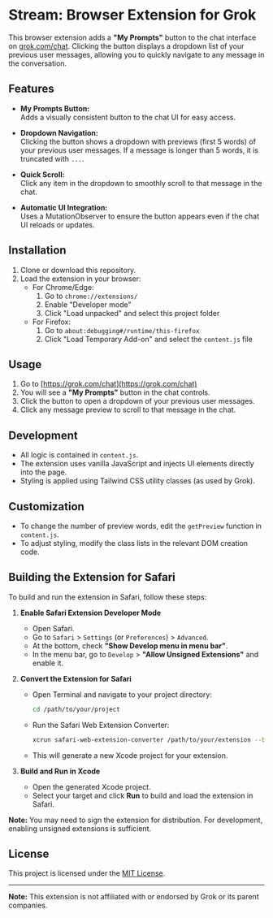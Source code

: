 # Stream: Browser Extension for Grok

This browser extension adds a **"My Prompts"** button to the chat interface on [grok.com/chat](https://grok.com/chat). Clicking the button displays a dropdown list of your previous user messages, allowing you to quickly navigate to any message in the conversation.

## Features

- **My Prompts Button:**  
  Adds a visually consistent button to the chat UI for easy access.

- **Dropdown Navigation:**  
  Clicking the button shows a dropdown with previews (first 5 words) of your previous user messages. If a message is longer than 5 words, it is truncated with `...`.

- **Quick Scroll:**  
  Click any item in the dropdown to smoothly scroll to that message in the chat.

- **Automatic UI Integration:**  
  Uses a MutationObserver to ensure the button appears even if the chat UI reloads or updates.

## Installation

1. Clone or download this repository.
2. Load the extension in your browser:
   - For Chrome/Edge:
     1. Go to `chrome://extensions/`
     2. Enable "Developer mode"
     3. Click "Load unpacked" and select this project folder
   - For Firefox:
     1. Go to `about:debugging#/runtime/this-firefox`
     2. Click "Load Temporary Add-on" and select the `content.js` file

## Usage

1. Go to [https://grok.com/chat](https://grok.com/chat)
2. You will see a **"My Prompts"** button in the chat controls.
3. Click the button to open a dropdown of your previous user messages.
4. Click any message preview to scroll to that message in the chat.

## Development

- All logic is contained in `content.js`.
- The extension uses vanilla JavaScript and injects UI elements directly into the page.
- Styling is applied using Tailwind CSS utility classes (as used by Grok).

## Customization

- To change the number of preview words, edit the `getPreview` function in `content.js`.
- To adjust styling, modify the class lists in the relevant DOM creation code.

## Building the Extension for Safari

To build and run the extension in Safari, follow these steps:

1. **Enable Safari Extension Developer Mode**
   - Open Safari.
   - Go to `Safari` > `Settings` (or `Preferences`) > `Advanced`.
   - At the bottom, check **"Show Develop menu in menu bar"**.
   - In the menu bar, go to `Develop` > **"Allow Unsigned Extensions"** and enable it.

2. **Convert the Extension for Safari**
   - Open Terminal and navigate to your project directory:
     ```sh
     cd /path/to/your/project
     ```
   - Run the Safari Web Extension Converter:
     ```sh
     xcrun safari-web-extension-converter /path/to/your/extension --bundle-identifier com.example.myextension --swift --macos-only
     ```
   - This will generate a new Xcode project for your extension.

3. **Build and Run in Xcode**
   - Open the generated Xcode project.
   - Select your target and click **Run** to build and load the extension in Safari.

**Note:** You may need to sign the extension for distribution. For development, enabling unsigned extensions is sufficient.

## License

This project is licensed under the [MIT License](./LICENSE.txt).

---

**Note:** This extension is not affiliated with or endorsed by Grok or its parent companies.

